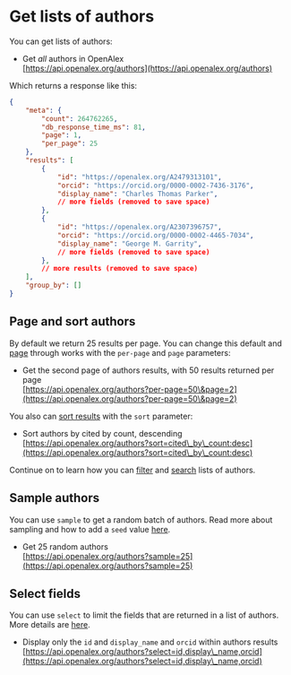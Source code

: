# Get lists of authors

You can get lists of authors:

* Get _all_ authors in OpenAlex\
  [https://api.openalex.org/authors](https://api.openalex.org/authors)

Which returns a response like this:

```json
{
    "meta": {
        "count": 264762265,
        "db_response_time_ms": 81,
        "page": 1,
        "per_page": 25
    },
    "results": [
        {
            "id": "https://openalex.org/A2479313101",
            "orcid": "https://orcid.org/0000-0002-7436-3176",
            "display_name": "Charles Thomas Parker",
            // more fields (removed to save space)
        },
        {
            "id": "https://openalex.org/A2307396757",
            "orcid": "https://orcid.org/0000-0002-4465-7034",
            "display_name": "George M. Garrity",
            // more fields (removed to save space)
        },
        // more results (removed to save space)
    ],
    "group_by": []
}
```

## Page and sort authors

By default we return 25 results per page. You can change this default and [page](../../how-to-use-the-api/get-lists-of-entities/paging.md) through works with the `per-page` and `page` parameters:

* Get the second page of authors results, with 50 results returned per page\
  [https://api.openalex.org/authors?per-page=50\&page=2](https://api.openalex.org/authors?per-page=50\&page=2)

You also can [sort results](../../how-to-use-the-api/get-lists-of-entities/sort-entity-lists.md) with the `sort` parameter:

* Sort authors by cited by count, descending\
  [https://api.openalex.org/authors?sort=cited\_by\_count:desc](https://api.openalex.org/authors?sort=cited\_by\_count:desc)

Continue on to learn how you can [filter](filter-authors.md) and [search](search-authors.md) lists of authors.

## Sample authors

You can use `sample` to get a random batch of authors. Read more about sampling and how to add a `seed` value [here](../../how-to-use-the-api/get-lists-of-entities/sample-entity-lists.md).

* Get 25 random authors\
  [https://api.openalex.org/authors?sample=25](https://api.openalex.org/authors?sample=25)

## Select fields

You can use `select` to limit the fields that are returned in a list of authors. More details are [here](../../how-to-use-the-api/get-lists-of-entities/select-fields.md).

* Display only the `id` and `display_name` and `orcid` within authors results\
  [https://api.openalex.org/authors?select=id,display\_name,orcid](https://api.openalex.org/authors?select=id,display\_name,orcid)
